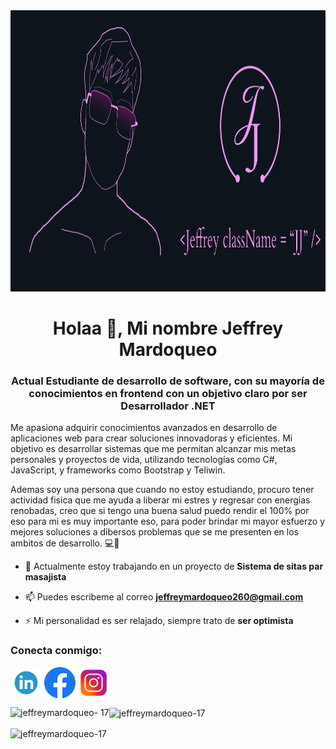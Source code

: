 <head>
 <link rel="stylesheet" href="style.css">
<link>
</head>
<div class = "header">
<div class = "imgenes">
<img class = "perfil"src="./PROPUESTA1.svg" alt="Mi silueta" width="900" height="450" >  </div>
</div>
<h1 align="center">Holaa 👋, Mi nombre Jeffrey Mardoqueo</h1>
<h3 class = "sub" align="center">Actual Estudiante de desarrollo de software, con su mayoría de conocimientos en frontend con un objetivo claro por ser Desarrollador .NET </h3>
<p>Me apasiona adquirir conocimientos avanzados en desarrollo de aplicaciones web para crear soluciones innovadoras y eficientes. Mi objetivo es desarrollar sistemas que me permitan alcanzar mis metas personales y proyectos de vida, utilizando tecnologías como C#, JavaScript, y frameworks como Bootstrap y Teliwin.</p>
<p>Ademas soy una persona que cuando no estoy estudiando, procuro tener actividad fisica que me ayuda a liberar mi estres y regresar con energias renobadas, creo que si tengo una buena salud puedo rendir el 100% por eso para mi es muy importante eso, para poder brindar mi mayor esfuerzo y mejores soluciones a dibersos problemas que se me presenten en los ambitos de desarrollo. 💻💖</p>

- 🔭 Actualmente estoy trabajando en un proyecto de **Sistema de sitas par masajista**

- 📫 Puedes escribeme al correo **jeffreymardoqueo260@gmail.com**

- ⚡ Mi personalidad es ser relajado, siempre trato de **ser optimista**

<h3 align="left">Conecta conmigo:</h3>
<p align="left ">
<a href="https://linkedin.com/in/jeffrey mardoqueo jiménez santos" target="blank"><img align="center" src="./linkedin.png" alt="jeffrey mardoqueo jiménez santos" height="50" width="50" /></a>
<a href="https://fb.com/jeff mardoqueo" target="blank"><img align="center" src="./facebook.png" alt="jeff mardoqueo" height="50" width="50" /></a>
<a href="https://instagram.com /jeff mardoqueo" target="blank"><img align="center" src="./instagram.png" alt="jeff mardoqueo" height="50" width="50" /></a>
</p>

<p><img align="left" src="https://github-readme-stats.vercel.app/api/top-langs?username=jeffreymardoqueo-17&show_icons=true&locale=en&layout=compact&theme=dark" alt="jeffreymardoqueo- 17" /></p>

<p> <img align="center" src="https://github-readme-stats.vercel.app/api?username=jeffreymardoqueo-17&show_icons=true&locale=en&theme=dark" alt ="jeffreymardoqueo-17" /></p>

<p><img align="center" src="https://github-readme-streak-stats.herokuapp.com/?user=jeffreymardoqueo-17&theme=dark" alt= "jeffreymardoqueo-17" /></p>
